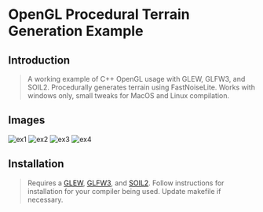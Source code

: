 # OpenGL Procedural Terrain Generation Example

## Introduction

> A working example of C++ OpenGL usage with GLEW, GLFW3, and SOIL2. 
> Procedurally generates terrain using FastNoiseLite.
> Works with windows only, small tweaks for MacOS and Linux compilation.

## Images
![ex1](https://github.com/knaxelbaby/opengl_procedural_example/blob/master/res/examples/Desktop%20Screenshot%202021.03.13%20-%2014.31.41.80.png)
![ex2](https://github.com/knaxelbaby/opengl_procedural_example/blob/master/res/examples/Desktop%20Screenshot%202021.03.13%20-%2014.31.50.46.png)
![ex3](https://github.com/knaxelbaby/opengl_procedural_example/blob/master/res/examples/Desktop%20Screenshot%202021.03.13%20-%2014.31.58.19.png)
![ex4](https://github.com/knaxelbaby/opengl_procedural_example/blob/master/res/examples/Desktop%20Screenshot%202021.03.13%20-%2014.32.24.10.png)
## Installation

> Requires a [GLEW](http://glew.sourceforge.net/), [GLFW3](https://www.glfw.org/), and [SOIL2](https://github.com/SpartanJ/SOIL2).
> Follow instructions for installation for your compiler being used.
> Update makefile if necessary.

